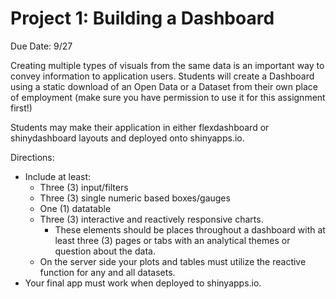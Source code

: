 # Project 1: Building a Dashboard

Due Date: 9/27

Creating multiple types of visuals from the same data is an important way to convey information to application users. Students will create a Dashboard using a static download of an Open Data or a Dataset from their own place of employment (make sure you have permission to use it for this assignment first!) 

Students may make their application in either flexdashboard or shinydashboard layouts and deployed onto shinyapps.io.

Directions: 

* Include at least:
    * Three (3) input/filters
    * Three (3) single numeric based boxes/gauges
    * One (1) datatable
    * Three (3) interactive and reactively responsive charts. 
      * These elements should be places throughout a dashboard with at least three (3) pages or tabs with an analytical themes or question about the data. 
  * On the server side your plots and tables must utilize the reactive function for any and all datasets.
* Your final app must work when deployed to shinyapps.io.
